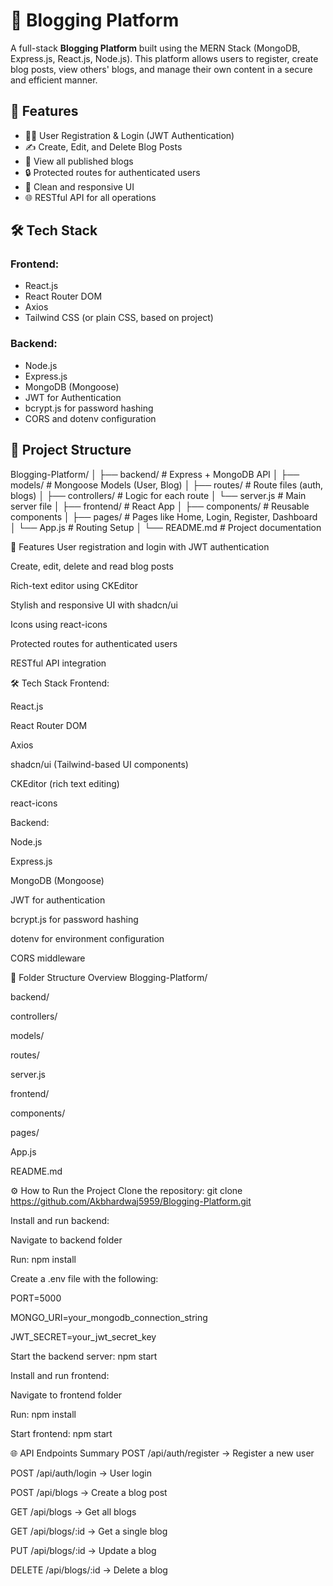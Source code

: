 # 📝 Blogging Platform

A full-stack **Blogging Platform** built using the MERN Stack
(MongoDB, Express.js, React.js, Node.js). This platform allows users to register,
create blog posts, view others' blogs, and manage their own content in a secure 
and efficient manner.

## 🚀 Features

- 🧑‍💻 User Registration & Login (JWT Authentication)
- ✍️ Create, Edit, and Delete Blog Posts
- 📄 View all published blogs
- 🔒 Protected routes for authenticated users
- 💬 Clean and responsive UI
- 🌐 RESTful API for all operations

## 🛠️ Tech Stack

### Frontend:
- React.js
- React Router DOM
- Axios
- Tailwind CSS (or plain CSS, based on project)

### Backend:
- Node.js
- Express.js
- MongoDB (Mongoose)
- JWT for Authentication
- bcrypt.js for password hashing
- CORS and dotenv configuration

## 📂 Project Structure


Blogging-Platform/
│
├── backend/ # Express + MongoDB API
│ ├── models/ # Mongoose Models (User, Blog)
│ ├── routes/ # Route files (auth, blogs)
│ ├── controllers/ # Logic for each route
│ └── server.js # Main server file
│
├── frontend/ # React App
│ ├── components/ # Reusable components
│ ├── pages/ # Pages like Home, Login, Register, Dashboard
│ └── App.js # Routing Setup
│
└── README.md # Project documentation

🚀 Features
User registration and login with JWT authentication

Create, edit, delete and read blog posts

Rich-text editor using CKEditor

Stylish and responsive UI with shadcn/ui

Icons using react-icons

Protected routes for authenticated users

RESTful API integration

🛠️ Tech Stack
Frontend:

React.js

React Router DOM

Axios

shadcn/ui (Tailwind-based UI components)

CKEditor (rich text editing)

react-icons

Backend:

Node.js

Express.js

MongoDB (Mongoose)

JWT for authentication

bcrypt.js for password hashing

dotenv for environment configuration

CORS middleware

📁 Folder Structure Overview
Blogging-Platform/

backend/

controllers/

models/

routes/

server.js

frontend/

components/

pages/

App.js

README.md

⚙️ How to Run the Project
Clone the repository:
git clone https://github.com/Akbhardwaj5959/Blogging-Platform.git

Install and run backend:

Navigate to backend folder

Run: npm install

Create a .env file with the following:

PORT=5000

MONGO_URI=your_mongodb_connection_string

JWT_SECRET=your_jwt_secret_key

Start the backend server: npm start

Install and run frontend:

Navigate to frontend folder

Run: npm install

Start frontend: npm start

🌐 API Endpoints Summary
POST /api/auth/register → Register a new user

POST /api/auth/login → User login

POST /api/blogs → Create a blog post

GET /api/blogs → Get all blogs

GET /api/blogs/:id → Get a single blog

PUT /api/blogs/:id → Update a blog

DELETE /api/blogs/:id → Delete a blog


